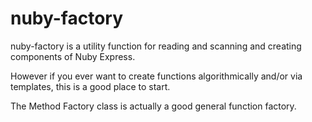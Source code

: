 # nuby-factory

nuby-factory is a utility function for reading and scanning and creating components of Nuby Express.

However if you ever want to create functions algorithmically and/or via templates, this is a good place to start.

The Method Factory class is actually a good general function factory.